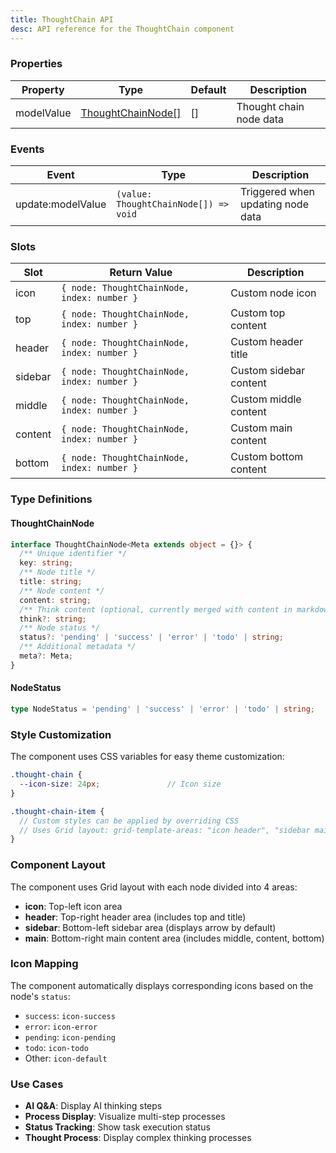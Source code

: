 ```yaml
---
title: ThoughtChain API
desc: API reference for the ThoughtChain component
---
```


### Properties

| Property   | Type                                    | Default | Description              |
| ---------- | --------------------------------------- | ------- | ------------------------ |
| modelValue | [ThoughtChainNode[]](#thoughtchainnode) | []      | Thought chain node data  |

### Events

| Event             | Type                                  | Description                        |
| ----------------- | ------------------------------------- | ---------------------------------- |
| update:modelValue | `(value: ThoughtChainNode[]) => void` | Triggered when updating node data  |

### Slots

| Slot    | Return Value                                     | Description               |
| ------- | ------------------------------------------------ | ------------------------- |
| icon    | `{ node: ThoughtChainNode, index: number }`     | Custom node icon          |
| top     | `{ node: ThoughtChainNode, index: number }`     | Custom top content        |
| header  | `{ node: ThoughtChainNode, index: number }`     | Custom header title       |
| sidebar | `{ node: ThoughtChainNode, index: number }`     | Custom sidebar content    |
| middle  | `{ node: ThoughtChainNode, index: number }`     | Custom middle content     |
| content | `{ node: ThoughtChainNode, index: number }`     | Custom main content       |
| bottom  | `{ node: ThoughtChainNode, index: number }`     | Custom bottom content     |

### Type Definitions

#### ThoughtChainNode

```ts
interface ThoughtChainNode<Meta extends object = {}> {
  /** Unique identifier */
  key: string;
  /** Node title */
  title: string;
  /** Node content */
  content: string;
  /** Think content (optional, currently merged with content in markdown-card) */
  think?: string;
  /** Node status */
  status?: 'pending' | 'success' | 'error' | 'todo' | string;
  /** Additional metadata */
  meta?: Meta;
}
```

#### NodeStatus

```ts
type NodeStatus = 'pending' | 'success' | 'error' | 'todo' | string;
```

### Style Customization

The component uses CSS variables for easy theme customization:

```scss
.thought-chain {
  --icon-size: 24px;               // Icon size
}

.thought-chain-item {
  // Custom styles can be applied by overriding CSS
  // Uses Grid layout: grid-template-areas: "icon header", "sidebar main";
}
```

### Component Layout

The component uses Grid layout with each node divided into 4 areas:
- **icon**: Top-left icon area
- **header**: Top-right header area (includes top and title)
- **sidebar**: Bottom-left sidebar area (displays arrow by default)
- **main**: Bottom-right main content area (includes middle, content, bottom)

### Icon Mapping

The component automatically displays corresponding icons based on the node's `status`:
- `success`: `icon-success`
- `error`: `icon-error`
- `pending`: `icon-pending`
- `todo`: `icon-todo`
- Other: `icon-default`

### Use Cases

- **AI Q&A**: Display AI thinking steps
- **Process Display**: Visualize multi-step processes
- **Status Tracking**: Show task execution status
- **Thought Process**: Display complex thinking processes